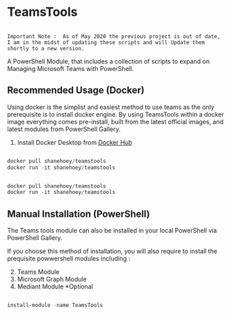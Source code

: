 # TeamsTools

``` 

Important Note :  As of May 2020 the previous project is out of date, I am in the midst of updating these scripts and will Update them shortly to a new version.

```


A PowerShell Module, that includes a collection of scripts to expand on Managing Microsoft Teams with PowerShell.<!---->

## Recommended Usage (Docker)

Using docker is the simplist and easiest method to use teams as the only prerequisite is to install docker engine. By using TeamsTools within a docker image everything comes pre-install, built from the latest official images, and latest modules from PowerShell Gallery. 

1) Install Docker Desktop from [Docker Hub](https://hub.docker.com/search?q=&type=edition&offering=community&sort=updated_at&order=desc)

```powershell

docker pull shanehoey/teamstools
docker run -it shanehoey/teamstools


docker pull shanehoey/teamstools
docker run -it shanehoey/teamstools
```

## Manual Installation (PowerShell)

The Teams tools module can also be installed in your local PowerShell via PowerShell Gallery. 

If you choose this method of installation, you will also require to install the prequisite powwershell modules including :

2) Teams Module
3) Microsoft Graph Module
4) Mediant Module *Optional

```powershell

install-module -name TeamsTools

```
